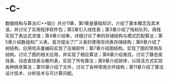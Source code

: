 # -C-
数据结构与算法(C++版)》共分11章，第1章是基础知识，介绍了基本概念及其术语，并讨论了实用程序软件包；第2章引入线性表；第3章介绍了栈和队列，用栈实现了表达式求值；第4章介绍串，详细讨论了串的存储结构与模式匹配算法；第5章介绍数组和广义表，首次提出了广义表的使用空间表存储结构；第6章介绍了树结构，应用哈夫曼编码实现了压缩软件；第7章介绍图结构，实现了图的常用存结构，讨论了图的相关应用，并实现了相应算法；第8章介绍查找，讨论了静态查找表、动态查找表与散列表，实现了所有算法；第9章介绍排序，以简洁方式实现各种排序算法；第10章介绍了文件，讨论了各种常用文件结构；第11章介绍了算法设计技术、分析技术与可计算问题。
